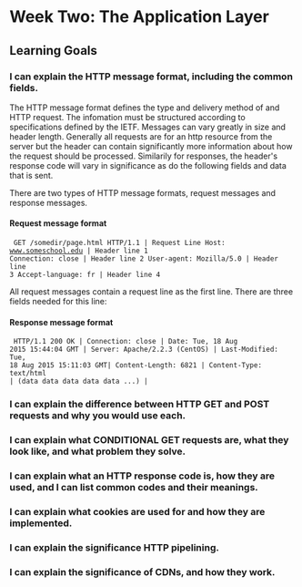 # Week Two: The Application Layer

## Learning Goals

### I can explain the HTTP message format, including the common fields.

The HTTP message format defines the type and delivery method of and HTTP request. The infomation must be structured according to specifications defined by the IETF. Messages can vary greatly in size and header length. Generally all requests are for an http resource from the server but the header can contain significantly more information about how the request should be processed. Similarily for responses, the header's response code will vary in significance as do the following fields and data that is sent. 

There are two types of HTTP message formats, request messages and response messages.

#### Request message format
<code><pre>
GET /somedir/page.html HTTP/1.1             | Request Line
Host: www.someschool.edu                    | Header line 1 
Connection: close                           | Header line 2
User-agent: Mozilla/5.0                     | Header line 3
Accept-language: fr                         | Header line 4
</pre></code>

All request messages contain a request line as the first line. There are three fields needed for this line:


#### Response message format
<code><pre>
HTTP/1.1 200 OK                             |
Connection: close                           |
Date: Tue, 18 Aug 2015 15:44:04 GMT         |
Server: Apache/2.2.3 (CentOS)               |
Last-Modified: Tue, 18 Aug 2015 15:11:03 GMT|
Content-Length: 6821                        |
Content-Type: text/html                     |
(data data data data data ...)              |
</pre></code>

### I can explain the difference between HTTP GET and POST requests and why you would use each.

### I can explain what CONDITIONAL GET requests are, what they look like, and what problem they solve.

### I can explain what an HTTP response code is, how they are used, and I can list common codes and their meanings.

### I can explain what cookies are used for and how they are implemented.

### I can explain the significance HTTP pipelining.

### I can explain the significance of CDNs, and how they work.
